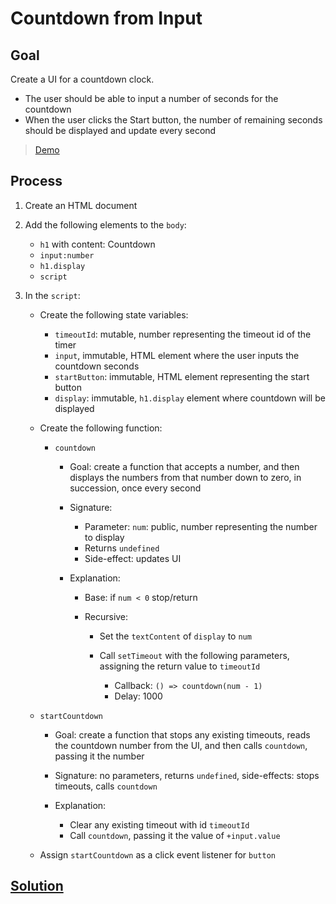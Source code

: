 # Countdown from Input

## Goal

Create a UI for a countdown clock.

- The user should be able to input a number of seconds for the countdown
- When the user clicks the Start button, the number of remaining seconds should be displayed and update every second

> [Demo](demo.html)

## Process

1. Create an HTML document
2. Add the following elements to the `body`:

   - `h1` with content: Countdown
   - `input:number`
   - `h1.display`
   - `script`

3. In the `script`:

   - Create the following state variables:

     - `timeoutId`: mutable, number representing the timeout id of the timer
     - `input`, immutable, HTML element where the user inputs the countdown seconds
     - `startButton`: immutable, HTML element representing the start button
     - `display`: immutable, `h1.display` element where countdown will be displayed

   - Create the following function:

     - `countdown`

       - Goal: create a function that accepts a number, and then displays the numbers from that number down to zero, in succession, once every second
       - Signature:

         - Parameter: `num`: public, number representing the number to display
         - Returns `undefined`
         - Side-effect: updates UI

       - Explanation:

         - Base: if `num < 0` stop/return
         - Recursive:

           - Set the `textContent` of `display` to `num`
           - Call `setTimeout` with the following parameters, assigning the return value to `timeoutId`

             - Callback: `() => countdown(num - 1)`
             - Delay: 1000

   - `startCountdown`

     - Goal: create a function that stops any existing timeouts, reads the countdown number from the UI, and then calls `countdown`, passing it the number
     - Signature: no parameters, returns `undefined`, side-effects: stops timeouts, calls `countdown`
     - Explanation:

       - Clear any existing timeout with id `timeoutId`
       - Call `countdown`, passing it the value of `+input.value`

   - Assign `startCountdown` as a click event listener for `button`

## [Solution](solution.html)
